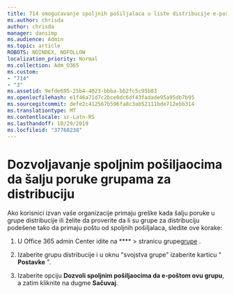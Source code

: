 ```yaml
---
title: 714 omogućavanje spoljnih pošiljalaca u liste distribucije e-pošte
ms.author: chrisda
author: chrisda
manager: dansimp
ms.audience: Admin
ms.topic: article
ROBOTS: NOINDEX, NOFOLLOW
localization_priority: Normal
ms.collection: Adm_O365
ms.custom:
- "714"
- "3"
ms.assetid: 9efde695-25b4-4023-bbba-bb2fc5c95b83
ms.openlocfilehash: e1f46a71d7c2bce0dc6df43fadade95a95db7b95
ms.sourcegitcommit: defe2c412567b596fa8c3ab52111bde712ebb314
ms.translationtype: MT
ms.contentlocale: sr-Latn-RS
ms.lasthandoff: 10/29/2019
ms.locfileid: "37768238"
---
```

# <a name="allow-external-senders-to-send-messages-to-distribution-groups"></a>Dozvoljavanje spoljnim pošiljaocima da šalju poruke grupama za distribuciju

Ako korisnici izvan vaše organizacije primaju greške kada šalju poruke u grupe distribucije ili želite da proverite da li su grupe za distribuciju podešene tako da primaju poštu od spoljnih pošiljalaca, sledite ove korake:

1. U Office 365 admin Center idite na **** > stranicu grupe[grupe](https://portal.office.com/adminportal/home#/groups) .  

2. Izaberite grupu distribucije i u oknu "svojstva grupe" izaberite karticu " **Postavke** ".

3. Izaberite opciju **Dozvoli spoljnim pošiljaocima da e-poštom ovu grupu**, a zatim kliknite na dugme **Sačuvaj**.
